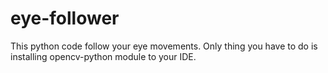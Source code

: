 # eye-follower
This python code follow your eye movements. Only thing you have to do is installing opencv-python module to your IDE.
